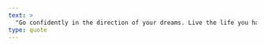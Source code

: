 ```yaml
---
text: >
  "Go confidently in the direction of your dreams. Live the life you have imagined." - Henry David Thoreau
type: quote
---
```

